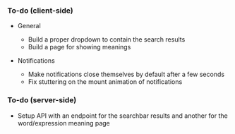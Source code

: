 ### To-do (client-side)

- General
  - Build a proper dropdown to contain the search results
  - Build a page for showing meanings

- Notifications
  - Make notifications close themselves by default after a few seconds
  - Fix stuttering on the mount animation of notifications

### To-do (server-side)

- Setup API with an endpoint for the searchbar results and another for the word/expression meaning page